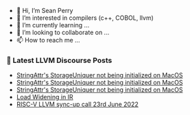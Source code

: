 - 👋 Hi, I’m Sean Perry
- 👀 I’m interested in compilers (c++, COBOL, llvm)
- 🌱 I’m currently learning ...
- 💞️ I’m looking to collaborate on ...
- 📫 How to reach me ...

<!---
s66perry/s66perry is a ✨ special ✨ repository because its `README.md` (this file) appears on your GitHub profile.
You can click the Preview link to take a look at your changes.
--->
### 📕 Latest LLVM Discourse Posts

<!-- DISCOURSE-LLVM:START -->
- [StringAttr&#39;s StorageUniquer not being initialized on MacOS](https://discourse.llvm.org/t/stringattrs-storageuniquer-not-being-initialized-on-macos/63386#post_3)
- [StringAttr&#39;s StorageUniquer not being initialized on MacOS](https://discourse.llvm.org/t/stringattrs-storageuniquer-not-being-initialized-on-macos/63386#post_2)
- [StringAttr&#39;s StorageUniquer not being initialized on MacOS](https://discourse.llvm.org/t/stringattrs-storageuniquer-not-being-initialized-on-macos/63386#post_1)
- [Load Widening in IR](https://discourse.llvm.org/t/load-widening-in-ir/61952#post_14)
- [RISC-V LLVM sync-up call 23rd June 2022](https://discourse.llvm.org/t/risc-v-llvm-sync-up-call-23rd-june-2022/63384#post_1)
<!-- DISCOURSE-LLVM:END -->
